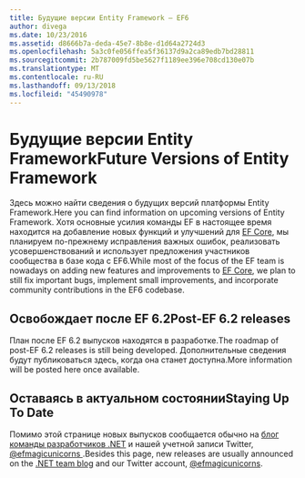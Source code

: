 ```yaml
---
title: Будущие версии Entity Framework — EF6
author: divega
ms.date: 10/23/2016
ms.assetid: d8666b7a-deda-45e7-8b8e-d1d64a2724d3
ms.openlocfilehash: 5a3c0fe056ffea5f36137d9a2ca89edb7bd28811
ms.sourcegitcommit: 2b787009fd5be5627f1189ee396e708cd130e07b
ms.translationtype: MT
ms.contentlocale: ru-RU
ms.lasthandoff: 09/13/2018
ms.locfileid: "45490978"
---
```

# <a name="future-versions-of-entity-framework"></a><span data-ttu-id="39249-102">Будущие версии Entity Framework</span><span class="sxs-lookup"><span data-stu-id="39249-102">Future Versions of Entity Framework</span></span> 
<span data-ttu-id="39249-103">Здесь можно найти сведения о будущих версий платформы Entity Framework.</span><span class="sxs-lookup"><span data-stu-id="39249-103">Here you can find information on upcoming versions of Entity Framework.</span></span>
<span data-ttu-id="39249-104">Хотя основные усилия команды EF в настоящее время находится на добавление новых функций и улучшений для [EF Core](https://docs.microsoft.com/en-us/ef/core/index), мы планируем по-прежнему исправления важных ошибок, реализовать усовершенствований и использует предложения участников сообщества в базе кода с EF6.</span><span class="sxs-lookup"><span data-stu-id="39249-104">While most of the focus of the EF team is nowadays on adding new features and improvements to [EF Core](https://docs.microsoft.com/en-us/ef/core/index), we plan to  still fix important bugs, implement small improvements, and incorporate community contributions in the EF6 codebase.</span></span>

## <a name="post-ef-62-releases"></a><span data-ttu-id="39249-105">Освобождает после EF 6.2</span><span class="sxs-lookup"><span data-stu-id="39249-105">Post-EF 6.2 releases</span></span>

<span data-ttu-id="39249-106">План после EF 6.2 выпусков находятся в разработке.</span><span class="sxs-lookup"><span data-stu-id="39249-106">The roadmap of post-EF 6.2 releases is still being developed.</span></span> <span data-ttu-id="39249-107">Дополнительные сведения будут публиковаться здесь, когда она станет доступна.</span><span class="sxs-lookup"><span data-stu-id="39249-107">More information will be posted here once available.</span></span>
 
## <a name="staying-up-to-date"></a><span data-ttu-id="39249-108">Оставаясь в актуальном состоянии</span><span class="sxs-lookup"><span data-stu-id="39249-108">Staying Up To Date</span></span>  
  
<span data-ttu-id="39249-109">Помимо этой странице новых выпусков сообщается обычно на [блог команды разработчиков .NET](https://blogs.msdn.microsoft.com/dotnet/tag/entity-framework/) и нашей учетной записи Twitter, [ @efmagicunicorns ](http://twitter.com/efmagicunicorns).</span><span class="sxs-lookup"><span data-stu-id="39249-109">Besides this page, new releases are usually announced on the [.NET team blog](https://blogs.msdn.microsoft.com/dotnet/tag/entity-framework/) and our Twitter account, [@efmagicunicorns](http://twitter.com/efmagicunicorns).</span></span>
  